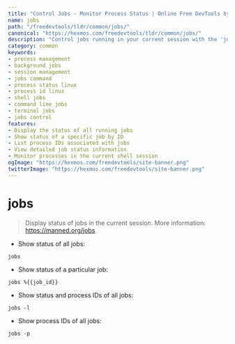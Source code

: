 ```yaml
---
title: "Control Jobs - Monitor Process Status | Online Free DevTools by Hexmos"
name: jobs
path: "/freedevtools/tldr/common/jobs/"
canonical: "https://hexmos.com/freedevtools/tldr/common/jobs/"
description: "Control jobs running in your current session with the 'jobs' command. Monitor background processes and retrieve process IDs easily. Free online tool, no registration required."
category: common
keywords:
- process management
- background jobs
- session management
- jobs command
- process status linux
- process id linux
- shell jobs
- command line jobs
- terminal jobs
- jobs control
features:
- Display the status of all running jobs
- Show status of a specific job by ID
- List process IDs associated with jobs
- View detailed job status information
- Monitor processes in the current shell session
ogImage: "https://hexmos.com/freedevtools/site-banner.png"
twitterImage: "https://hexmos.com/freedevtools/site-banner.png"
---
```


# jobs

> Display status of jobs in the current session.
> More information: <https://manned.org/jobs>.

- Show status of all jobs:

`jobs`

- Show status of a particular job:

`jobs %{{job_id}}`

- Show status and process IDs of all jobs:

`jobs -l`

- Show process IDs of all jobs:

`jobs -p`
